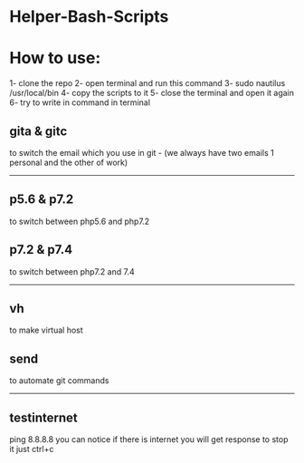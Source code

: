 # Helper-Bash-Scripts

<h1>How to use: </h1>
1- clone the repo
2- open terminal and run this command
3- sudo nautilus /usr/local/bin
4- copy the scripts to it 
5- close the terminal and open it again 
6- try to write in command in terminal
<h2> gita & gitc</h2>
to switch the email which you use in git - (we always have two emails 1 personal and the other of work)
<hr>
<h2>p5.6 & p7.2</h2>
to switch between php5.6 and php7.2
<h2>p7.2 & p7.4</h2>
to switch between php7.2 and 7.4
<hr>
<h2>vh</h2>
to make virtual host
<h2>send</h2>
to automate git commands
<hr>
<h2>testinternet</h2>
ping 8.8.8.8 you can notice if there is internet you will get response to stop it just ctrl+c
